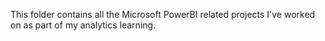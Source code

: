 This folder contains all the Microsoft PowerBI related projects I've worked on as part of my analytics learning. 
